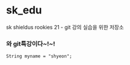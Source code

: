 # sk_edu
sk shieldus rookies 21 - git 강의 실습을 위한 저장소

### 와 git특강이다~!~!
```
String myname = "shyeon";
```
